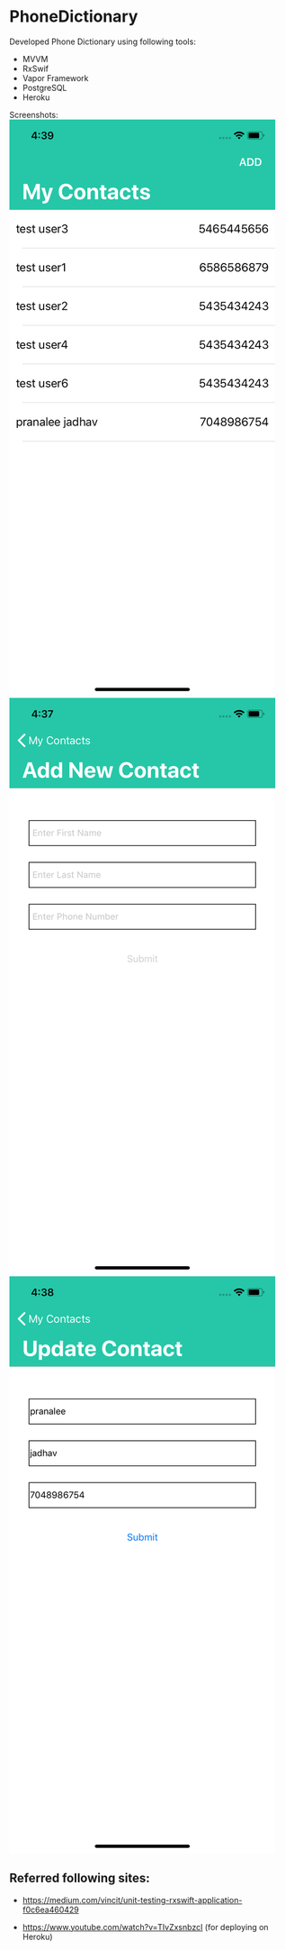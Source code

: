 # PhoneDictionary
Developed Phone Dictionary using following tools:

- MVVM
- RxSwif
- Vapor Framework
- PostgreSQL
- Heroku

Screenshots:
![Contact List](https://raw.githubusercontent.com/pranaleejadhav/PhoneDictionary/master/screenshots/image1.png)
![Add Contact](https://raw.githubusercontent.com/pranaleejadhav/PhoneDictionary/master/screenshots/image2.png)
![Update Contact](https://raw.githubusercontent.com/pranaleejadhav/PhoneDictionary/master/screenshots/image3.png)


## Referred following sites:

- https://medium.com/vincit/unit-testing-rxswift-application-f0c6ea460429

- https://www.youtube.com/watch?v=TIvZxsnbzcI (for deploying on Heroku)
